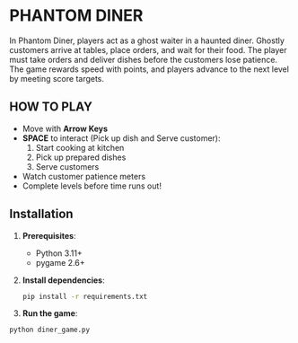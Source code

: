 # PHANTOM DINER

In Phantom Diner, players act as a ghost waiter in a haunted diner. 
Ghostly customers arrive at tables, place orders, and wait for their food. 
The player must take orders and deliver dishes before the customers lose patience. 
The game rewards speed with points, and players advance to the next level by meeting score targets.

## HOW TO PLAY
* Move with **Arrow Keys**
* **SPACE** to interact (Pick up dish and Serve customer):  
  1. Start cooking at kitchen  
  2. Pick up prepared dishes  
  3. Serve customers  
* Watch customer patience meters  
* Complete levels before time runs out!

## Installation

1. **Prerequisites**:
   - Python 3.11+
   - pygame 2.6+

2. **Install dependencies**:
   ```bash
   pip install -r requirements.txt
   
3. **Run the game**:
  ```bash
  python diner_game.py

